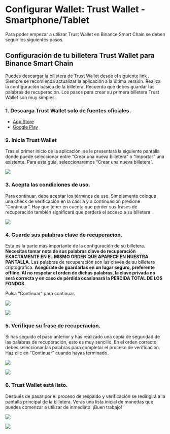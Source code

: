 # Configurar Wallet: Trust Wallet - Smartphone/Tablet

Para poder empezar a utilizar Trust Wallet en Binance Smart Chain se deben seguir los siguientes pasos.

## Configuración de tu billetera Trust Wallet para Binance Smart Chain

Puedes descargar la billetera de Trust Wallet desde el siguiente [link](https://share.trustwallet.com/kuBobNL1Mab) . Siempre se recomienda actualizar la aplicación a la última versión. Realiza la configuración básica de la billetera. Recuerda que debes guardar tus palabras de recuperación. Los pasos para crear su primera billetera Trust Wallet son muy simples:



### 1. Descarga Trust Wallet solo de fuentes oficiales.

* [App Store](https://apps.apple.com/app/trust-ethereum-wallet/id1288339409)
* [Google Play](https://play.google.com/store/apps/details?id=com.wallet.crypto.trustapp)

### 

### 2. Inicia Trust Wallet

Tras el primer inicio de la aplicación, se le presentará la siguiente pantalla donde puede seleccionar entre “Crear una nueva billetera” o “Importar” una existente. Para esta guía, seleccionaremos “Crear una nueva billetera”.



![](https://user-images.githubusercontent.com/79335891/108876340-6adddd00-75fe-11eb-8726-9d7b82e7ef48.png)

### 

### 3. Acepta las condiciones de uso.

Para continuar, debe aceptar los términos de uso. Simplemente coloque una check de verificación en la casilla y a continuación presione “Continuar”. Hay que tener en cuenta que perder sus frases de recuperación también significará que perderá el acceso a su billetera.



![](https://user-images.githubusercontent.com/79335891/108876346-6b767380-75fe-11eb-8e60-0ad2168cbcf9.png)

### 

### 4. Guarde sus palabras clave de recuperación.

Esta es la parte más importante de la configuración de su billetera. **Necesitas tomar nota de sus palabras clave de recuperación EXACTAMENTE EN EL MISMO ORDEN QUE APARECE EN NUESTRA PANTALLA**. Las palabras de recuperación son las claves de su billetera criptográfica. **Asegúrate de guardarlas en un lugar seguro, preferente offline. Al no respetar el orden de dichas palabras, la clave privada no será correcta y en caso de pérdida ocasionará la PERDIDA TOTAL DE LOS FONDOS.**

Pulsa “Continuar” para continuar.



![](https://user-images.githubusercontent.com/79335891/108876348-6c0f0a00-75fe-11eb-82ef-c52f4cd854bd.png)

![](https://user-images.githubusercontent.com/79335891/108876350-6c0f0a00-75fe-11eb-9f16-b690b89e08c0.png)

### 

### 5.    Verifique su frase de recuperación.

Si has seguido el paso anterior y has realizado una copia de seguridad de las palabras de recuperación, esto es muy sencillo. En el orden correcto, debes seleccionar las palabras para completar el proceso de verificación. Haz clic en “Continuar” cuando hayas terminado.



![](https://user-images.githubusercontent.com/79335891/108876351-6ca7a080-75fe-11eb-9307-c1411f2a99b9.png)

![](https://user-images.githubusercontent.com/79335891/108876353-6ca7a080-75fe-11eb-8b70-cf69ff6df103.png)

### 

### 6. Trust Wallet está listo.

Después de pasar por el proceso de respaldo y verificación se redirigirá a la pantalla principal de la billetera. Veras una lista inicial de monedas que puedes comenzar a utilizar de inmediato. ¡Buen trabajo!

 

![](https://user-images.githubusercontent.com/79335891/108876357-6d403700-75fe-11eb-9ba2-30c231cd9be2.png)

![](https://user-images.githubusercontent.com/79335891/108876359-6d403700-75fe-11eb-80f2-45b1dba7bf70.png)





